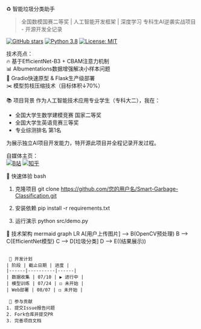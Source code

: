 ♻️ 智能垃圾分类助手 
> 全国数模国赛二等奖 | 人工智能开发框架 | 深度学习
> 专科生AI逆袭实战项目 - 开源开发全记录

[![GitHub stars](https://img.shields.io/github/stars/您的用户名/Smart-Garbage-Classification?style=social)](https://github.com/您的用户名/Smart-Garbage-Classification)
[![Python 3.8](https://img.shields.io/badge/python-3.8-blue.svg)](https://www.python.org/)
[![License: MIT](https://img.shields.io/badge/License-MIT-yellow.svg)](https://opensource.org/licenses/MIT)

技术亮点：  
🔥 基于EfficientNet-B3 + CBAM注意力机制  
📊 Albumentations数据增强解决小样本问题  
🚀 Gradio快速原型 & Flask生产级部署  
✂️ 模型剪枝压缩技术（目标体积↓70%）

📚 项目背景
作为人工智能技术应用专业学生（专科大二），我在：
- 全国大学生数学建模竞赛 国家二等奖
- 全国大学生英语竞赛三等奖
- 专业综测排名 第1名

为展示独立AI项目开发能力，特开源此项目并全程记录开发过程。

自媒体主页：  
[![B站](https://img.shields.io/badge/B站-点击查看-FF69B4)](您的B站链接) 
[![知乎](https://img.shields.io/badge/知乎-技术文章-blue)](您的知乎链接)

🚀 快速体验
bash
 1. 克隆项目
git clone https://github.com/您的用户名/Smart-Garbage-Classification.git

2. 安装依赖
pip install -r requirements.txt

3. 运行演示
python src/demo.py


 🧠 技术架构
mermaid
graph LR
A[用户上传图片] --> B(OpenCV预处理)
B --> C{EfficientNet模型}
C --> D[垃圾分类]
D --> E((结果展示))
```

 📆 开发计划
| 阶段 | 截止日期 | 进度 |
|------|----------|------|
| 数据收集 | 07/10 | ▶️ 进行中 |
| 模型训练 | 07/24 | ◻️ 未开始 |
| Web部署 | 08/07 | ◻️ 未开始 |

 🤝 参与贡献
1. 提交Issue报告问题
2. Fork仓库并提交PR
3. 完善项目文档


